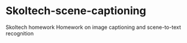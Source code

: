 # Skoltech-scene-captioning
Skoltech homework
Homework on image captioning and scene-to-text recognition
